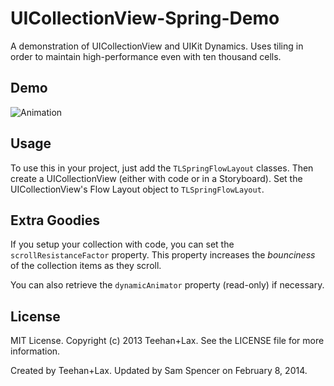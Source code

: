 UICollectionView-Spring-Demo
============================
A demonstration of UICollectionView and UIKit Dynamics. Uses tiling in order to maintain high-performance even with ten thousand cells.

## Demo
![Animation](http://f.cl.ly/items/161u2F0U383G0f0c3h3j/animation.gif)

## Usage
To use this in your project, just add the `TLSpringFlowLayout` classes. Then create a UICollectionView (either with code or in a Storyboard). Set the UICollectionView's Flow Layout object to `TLSpringFlowLayout`.

## Extra Goodies
If you setup your collection with code, you can set the `scrollResistanceFactor` property. This property increases the *bounciness* of the collection items as they scroll. 

You can also retrieve the `dynamicAnimator` property (read-only) if necessary.

## License
MIT License. Copyright (c) 2013 Teehan+Lax. See the LICENSE file for more information.

Created by Teehan+Lax. Updated by Sam Spencer on February 8, 2014.
